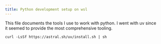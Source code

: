```yaml
---
title: Python development setup on wsl
---
```


This file documents the tools I use to work with python. I went with uv since it seemed to provide the most comprehensive tooling.

```{bash}
curl -LsSf https://astral.sh/uv/install.sh | sh
```

